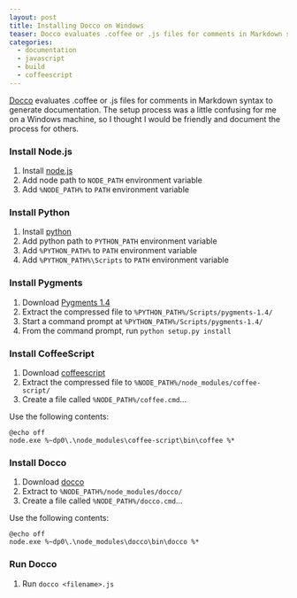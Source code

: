 ```yaml
---
layout: post
title: Installing Docco on Windows
teaser: Docco evaluates .coffee or .js files for comments in Markdown syntax to generate documentation.
categories:
  - documentation
  - javascript
  - build
  - coffeescript
---
```


[Docco](http://jashkenas.github.com/docco/) evaluates .coffee or .js files for comments in Markdown syntax to generate 
documentation. The setup process was a little confusing for me on a Windows machine, so I thought I would be friendly
and document the process for others.

### Install Node.js

1. Install [node.js](http://nodejs.org/#download)
2. Add node path to `NODE_PATH` environment variable
3. Add `%NODE_PATH%` to `PATH` environment variable


### Install Python

1. Install [python](http://www.python.org/download/releases/2.7.2/)
2. Add python path to `PYTHON_PATH` environment variable
3. Add `%PYTHON_PATH%` to `PATH` environment variable
4. Add `%PYTHON_PATH%\Scripts` to `PATH` environment variable


### Install Pygments

1. Download [Pygments 1.4](https://bitbucket.org/birkenfeld/pygments-main/downloads)
2. Extract the compressed file to `%PYTHON_PATH%/Scripts/pygments-1.4/`
3. Start a command prompt at `%PYTHON_PATH%/Scripts/pygments-1.4/`
4. From the command prompt, run `python setup.py install`


### Install CoffeeScript

1. Download [coffeescript](http://coffeescript.org/#top)
2. Extract the compressed file to `%NODE_PATH%/node_modules/coffee-script/`
3. Create a file called `%NODE_PATH%/coffee.cmd`...

Use the following contents:

    @echo off
    node.exe %~dp0\.\node_modules\coffee-script\bin\coffee %*


### Install Docco

1. Download [docco](https://github.com/jashkenas/docco/downloads)
2. Extract to `%NODE_PATH%/node_modules/docco/`
3. Create a file called `%NODE_PATH%/docco.cmd`...

Use the following contents:

    @echo off
    node.exe %~dp0\.\node_modules\docco\bin\docco %*


### Run Docco

1. Run `docco <filename>.js`